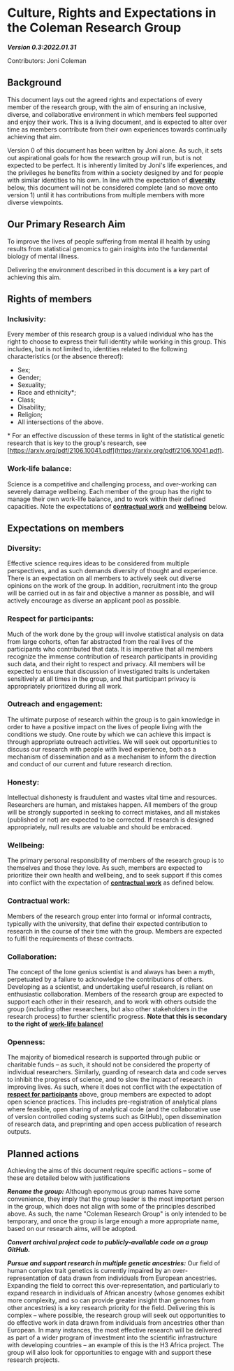 # Culture, Rights and Expectations in the Coleman Research Group

_**Version 0.3:2022.01.31**_

Contributors: Joni Coleman

## Background

This document lays out the agreed rights and expectations of every member of the research group, with the aim of ensuring an inclusive, diverse, and collaborative environment in which members feel supported and enjoy their work. This is a living document, and is expected to alter over time as members contribute from their own experiences towards continually achieving that aim.

Version 0 of this document has been written by Joni alone. As such, it sets out aspirational goals for how the research group will run, but is not expected to be perfect. It is inherently limited by Joni's life experiences, and the privileges he benefits from within a society designed by and for people with similar identities to his own. In line with the expectation of [**diversity**](Culture_Rights_Expectations.md#diversity) below, this document will not be considered complete (and so move onto version 1) until it has contributions from multiple members with more diverse viewpoints.

## Our Primary Research Aim

To improve the lives of people suffering from mental ill health by using results from statistical genomics to gain insights into the fundamental biology of mental illness.

Delivering the environment described in this document is a key part of achieving this aim.

## Rights of members

### Inclusivity: 
Every member of this research group is a valued individual who has the right to choose to express their full identity while working in this group. This includes, but is not limited to, identities related to the following characteristics (or the absence thereof):

- Sex;
- Gender;
- Sexuality;
- Race and ethnicity\*;
- Class;
- Disability;
- Religion;
- All intersections of the above.

\* For an effective discussion of these terms in light of the statistical genetic research that is key to the group's research, see [https://arxiv.org/pdf/2106.10041.pdf](https://arxiv.org/pdf/2106.10041.pdf).

### Work-life balance: 
Science is a competitive and challenging process, and over-working can severely damage wellbeing. Each member of the group has the right to manage their own work-life balance, and to work within their defined capacities. Note the expectations of [**contractual work**](Culture_Rights_Expectations.md#contractual-work) and [**wellbeing**](Culture_Rights_Expectations.md#wellbeing) below.

## Expectations on members

### Diversity: 
Effective science requires ideas to be considered from multiple perspectives, and as such demands diversity of thought and experience. There is an expectation on all members to actively seek out diverse opinions on the work of the group. In addition, recruitment into the group will be carried out in as fair and objective a manner as possible, and will actively encourage as diverse an applicant pool as possible.

### Respect for participants:
Much of the work done by the group will involve statistical analysis on data from large cohorts, often far abstracted from the real lives of the participants who contributed that data. It is imperative that all members recognize the immense contribution of research participants in providing such data, and their right to respect and privacy. All members will be expected to ensure that discussion of investigated traits is undertaken sensitively at all times in the group, and that participant privacy is appropriately prioritized during all work.

### Outreach and engagement:
The ultimate purpose of research within the group is to gain knowledge in order to have a positive impact on the lives of people living with the conditions we study. One route by which we can achieve this impact is through appropriate outreach activities. We will seek out opportunities to discuss our research with people with lived experience, both as a mechanism of dissemination and as a mechanism to inform the direction and conduct of our current and future research direction.

### Honesty: 
Intellectual dishonesty is fraudulent and wastes vital time and resources. Researchers are human, and mistakes happen. All members of the group will be strongly supported in seeking to correct mistakes, and all mistakes (published or not) are expected to be corrected. If research is designed appropriately, null results are valuable and should be embraced.

### Wellbeing: 
The primary personal responsibility of members of the research group is to themselves and those they love. As such, members are expected to prioritize their own health and wellbeing, and to seek support if this comes into conflict with the expectation of [**contractual work**](Culture_Rights_Expectations.md#contractual-work) as defined below.

### Contractual work:
Members of the research group enter into formal or informal contracts, typically with the university, that define their expected contribution to research in the course of their time with the group. Members are expected to fulfil the requirements of these contracts.

### Collaboration: 
The concept of the lone genius scientist is and always has been a myth, perpetuated by a failure to acknowledge the contributions of others. Developing as a scientist, and undertaking useful research, is reliant on enthusiastic collaboration. Members of the research group are expected to support each other in their research, and to work with others outside the group (including other researchers, but also other stakeholders in the research process) to further scientific progress. **Note that this is secondary to the right of** [**work-life balance!**](Culture_Rights_Expectations.md#work-life-balance)

### Openness: 
The majority of biomedical research is supported through public or charitable funds – as such, it should not be considered the property of individual researchers. Similarly, guarding of research data and code serves to inhibit the progress of science, and to slow the impact of research in improving lives. As such, where it does not conflict with the expectation of [**respect for participants**](Culture_Rights_Expectations.md#respect-for-participants) above, group members are expected to adopt open science practices. This includes pre-registration of analytical plans where feasible, open sharing of analytical code (and the collaborative use of version controlled coding systems such as GitHub), open dissemination of research data, and preprinting and open access publication of research outputs.

## Planned actions

Achieving the aims of this document require specific actions – some of these are detailed below with justifications

***Rename the group:*** Although eponymous group names have some convenience, they imply that the group leader is the most important person in the group, which does not align with some of the principles described above. As such, the name "Coleman Research Group" is only intended to be temporary, and once the group is large enough a more appropriate name, based on our research aims, will be adopted.

***Convert archival project code to publicly-available code on a group GitHub.***

***Pursue and support research in multiple genetic ancestries:*** Our field of human complex trait genetics is currently impaired by an over-representation of data drawn from individuals from European ancestries. Expanding the field to correct this over-representation, and particularly to expand research in individuals of African ancestry (whose genomes exhibit more complexity, and so can provide greater insight than genomes from other ancestries) is a key research priority for the field. Delivering this is complex – where possible, the research group will seek out opportunities to do effective work in data drawn from individuals from ancestries other than European. In many instances, the most effective research will be delivered as part of a wider program of investment into the scientific infrastructure with developing countries – an example of this is the H3 Africa project. The group will also look for opportunities to engage with and support these research projects.
